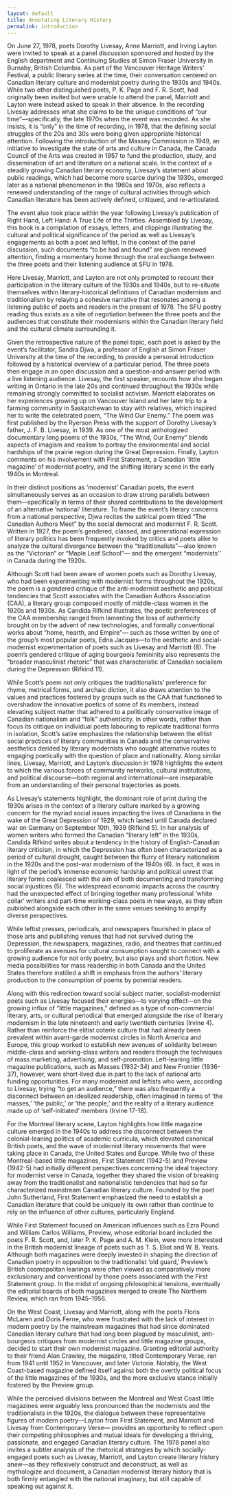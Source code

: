 ```yaml
---
layout: default
title: Annotating Literary History
permalink: introduction
---
```

<!-- Add an essay or interpretive material below this line,
using HTML or markdown.  Do not modify this file above this line -->

  On June 27, 1978, poets Dorothy Livesay, Anne Marriott, and Irving Layton were invited to speak at a panel discussion sponsored and hosted by the English department and Continuing Studies at Simon Fraser University in Burnaby, British Columbia. As part of the Vancouver Heritage Writers’ Festival, a public literary series at the time, their conversation centered on Canadian literary culture and modernist poetry during the 1930s and 1940s. While two other distinguished poets, P. K. Page and F. R. Scott, had originally been invited but were unable to attend the panel, Marriott and Layton were instead asked to speak in their absence.
  In the recording Livesay addresses what she claims to be the unique conditions of “our time”—specifically, the late 1970s when the event was recorded. As she insists, it is “only” in the time of recording, in 1978, that the defining social struggles of the 20s and 30s were being given appropriate historical attention. Following the introduction of the Massey Commission in 1949, an initiative to investigate the state of arts and culture in Canada, the Canada Council of the Arts was created in 1957 to fund the production, study, and dissemination of art and literature on a national scale. In the context of a steadily growing Canadian literary economy, Livesay’s statement about public readings, which had become more scarce during the 1930s, emerged later as a national phenomenon in the 1960s and 1970s, also reflects a renewed understanding of the range of cultural activities through which Canadian literature has been actively defined, critiqued, and re-articulated.

The event also took place within the year following Livesay’s publication of Right Hand, Left Hand: A True Life of the Thirties. Assembled by Livesay, this book is a compilation of essays, letters, and clippings illustrating the cultural and political significance of the period as well as Livesay’s engagements as both a poet and leftist. In the context of the panel discussion, such documents “to be had and found” are given renewed attention, finding a momentary home through the oral exchange between the three poets and their listening audience at SFU in 1978.

Here Livesay, Marriott, and Layton are not only prompted to recount their participation in the literary culture of the 1930s and 1940s, but to re-situate themselves within literary-historical definitions of Canadian modernism and traditionalism by relaying a cohesive narrative that resonates among a listening public of poets and readers in the present of 1978. The SFU poetry reading thus exists as a site of negotiation between the three poets and the audiences that constitute their modernisms within the Canadian literary field and the cultural climate surrounding it. 

Given the retrospective nature of the panel topic, each poet is asked by the event’s facilitator, Sandra Djwa, a professor of English at Simon Fraser University at the time of the recording, to provide a personal introduction followed by a historical overview of a particular period. The three poets then engage in an open discussion and a question-and-answer period with a live listening audience. Livesay, the first speaker, recounts how she began writing in Ontario in the late 20s and continued throughout the 1930s while remaining strongly committed to socialist activism. Marriott elaborates on her experiences growing up on Vancouver Island and her later trip to a farming community in Saskatchewan to stay with relatives, which inspired her to write the celebrated poem, “The Wind Our Enemy.” The poem was first published by the Ryerson Press with the support of Dorothy Livesay’s father, J. F. B. Livesay, in 1939. As one of the most anthologized documentary long poems of the 1930s, “The Wind, Our Enemy” blends aspects of imagism and realism to portray the environmental and social hardships of the prairie region during the Great Depression. Finally, Layton comments on his involvement with First Statement, a Canadian ‘little magazine’ of modernist poetry, and the shifting literary scene in the early 1940s in Montreal.

In their distinct positions as ‘modernist’ Canadian poets, the event simultaneously serves as an occasion to draw strong parallels between them—specifically in terms of their shared contributions to the development of an alternative ‘national’ literature. To frame the event’s literary concerns from a national perspective, Djwa recites the satirical poem titled “The Canadian Authors Meet” by the social democrat and modernist F. R. Scott. Written in 1927, the poem’s gendered, classed, and generational expression of literary politics has been frequently invoked by critics and poets alike to analyze the cultural divergence between the “traditionalists”—also known as the “Victorian” or “Maple Leaf School”— and the emergent “modernists'' in Canada during the 1920s. 

Although Scott had been aware of women poets such as Dorothy Livesay, who had been experimenting with modernist forms throughout the 1920s, the poem is a gendered critique of the anti-modernist aesthetic and political tendencies that Scott associates with the Canadian Authors Association (CAA), a literary group composed mostly of middle-class women in the 1920s and 1930s. As Candida Rifkind illustrates, the poetic preferences of the CAA membership ranged from lamenting the loss of authenticity brought on by the advent of new technologies, and formally conventional works about “home, hearth, and Empire”— such as those written by one of the group’s most popular poets, Edna Jacques—to the aesthetic and social-modernist experimentation of poets such as Livesay and Marriott (8). The poem’s gendered critique of aging bourgeois femininity also represents the “broader masculinist rhetoric” that was characteristic of Canadian socialism during the Depression (Rifkind 11). 

While Scott’s poem not only critiques the traditionalists’ preference for rhyme, metrical forms, and archaic diction, it also draws attention to the values and practices fostered by groups such as the CAA that functioned to overshadow the innovative poetics of some of its members, instead elevating subject matter that adhered to a politically conservative image of Canadian nationalism and “folk” authenticity. In other words, rather than focus its critique on individual poets labouring to replicate traditional forms in isolation, Scott’s satire emphasizes the relationship between the elitist social practices of literary communities in Canada and the conservative aesthetics derided by literary modernists who sought alternative routes to engaging poetically with the question of place and nationality. Along similar lines, Livesay, Marriott, and Layton’s discussion in 1978 highlights the extent to which the various forces of community networks, cultural institutions, and political discourse—both regional and international—are inseparable from an understanding of their personal trajectories as poets.

As Livesay’s statements highlight, the dominant role of print during the 1930s arises in the context of a literary culture marked by a growing concern for the myriad social issues impacting the lives of Canadians in the wake of the Great Depression of 1929, which lasted until Canada declared war on Germany on September 10th, 1939 (Rifkind 5). In her analysis of women writers who formed the Canadian “literary left” in the 1930s, Candida Rifkind writes about a tendency in the history of English-Canadian literary criticism, in which the Depression has often been characterized as a period of cultural drought, caught between the flurry of literary nationalism in the 1920s and the post-war modernism of the 1940s (6). In fact, it was in light of the period’s immense economic hardship and political unrest that literary forms coalesced with the aim of both documenting and transforming social injustices (5). The widespread economic impacts across the country had the unexpected effect of bringing together many professional ‘white collar’ writers and part-time working-class poets in new ways, as they often published alongside each other in the same venues seeking to amplify diverse perspectives. 

While leftist presses, periodicals, and newspapers flourished in place of those arts and publishing venues that had not survived during the Depression, the newspapers, magazines, radio, and theatres that continued to proliferate as avenues for cultural consumption sought to connect with a growing audience for not only poetry, but also plays and short fiction. New media possibilities for mass readership in both Canada and the United States therefore instilled a shift in emphasis from the authors’ literary production to the consumption of poems by potential readers.

Along with this redirection toward social subject matter, socialist-modernist poets such as Livesay focused their energies—to varying effect—on the growing influx of “little magazines,” defined as a type of non-commercial literary, arts, or cultural periodical that emerged alongside the rise of literary modernism in the late nineteenth and early twentieth centuries (Irvine 4). Rather than reinforce the elitist coterie culture that had already been prevalent within avant-garde modernist circles in North America and Europe, this group worked to establish new avenues of solidarity between middle-class and working-class writers and readers through the techniques of mass marketing, advertising, and self-promotion. Left-leaning little magazine publications, such as Masses (1932-34) and New Frontier (1936-37), however, were short-lived due in part to the lack of national arts funding opportunities. For many modernist and leftists who were, according to Livesay, trying “to get an audience,” there was also frequently a disconnect between an idealized readership, often imagined in terms of ‘the masses,’ ‘the public,’ or ‘the people,’ and the reality of a literary audience made up of ‘self-initiated’ members (Irvine 17-18).

For the Montreal literary scene, Layton highlights how little magazine culture emerged in the 1940s to address the disconnect between the colonial-leaning politics of academic curricula, which elevated canonical British poets, and the wave of modernist literary movements that were taking place in Canada, the United States and Europe. While two of these Montreal-based little magazines, First Statement (1942-5) and Preview (1942-5) had initially different perspectives concerning the ideal trajectory for modernist verse in Canada, together they shared the vision of breaking away from the traditionalist and nationalistic tendencies that had so far characterized mainstream Canadian literary culture. Founded by the poet John Sutherland, First Statement emphasized the need to establish a Canadian literature that could be uniquely its own rather than continue to rely on the influence of other cultures, particularly England. 

While First Statement focused on American influences such as Ezra Pound and William Carlos Williams, Preview, whose editorial board included the poets F. R. Scott, and, later P. K. Page and A. M. Klein, were more interested in the British modernist lineage of poets such as T. S. Eliot and W. B. Yeats. Although both magazines were deeply invested in shaping the direction of Canadian poetry in opposition to the traditionalist ‘old guard,’ Preview’s British cosmopolitan leanings were often viewed as comparatively more exclusionary and conventional by those poets associated with the First Statement group. In the midst of ongoing philosophical tensions, eventually the editorial boards of both magazines merged to create The Northern Review, which ran from 1945–1956.

On the West Coast, Livesay and Marriott, along with the poets Floris McLaren and Doris Ferne, who were frustrated with the lack of interest in modern poetry by the mainstream magazines that had since dominated Canadian literary culture that had long been plagued by masculinist, anti-bourgeois critiques from modernist circles and little magazine groups, decided to start their own modernist magazine. Granting editorial authority to their friend Alan Crawley, the magazine, titled Contemporary Verse, ran from 1941 until 1952 in Vancouver, and later Victoria. Notably, the West Coast-based magazine defined itself against both the overtly political focus of the little magazines of the 1930s, and the more exclusive stance initially fostered by the Preview group. 

While the perceived divisions between the Montreal and West Coast little magazines were arguably less pronounced than the modernists and the traditionalists in the 1920s, the dialogue between these representative figures of modern poetry—Layton from First Statement, and Marriott and Livesay from Contemporary Verse— provides an opportunity to reflect upon their competing philosophies and mutual ideals for developing a thriving, passionate, and engaged Canadian literary culture. The 1978 panel also invites a subtler analysis of the rhetorical strategies by which socially-engaged poets such as Livesay, Marriott, and Layton create literary history anew—as they reflexively construct and deconstruct, as well as mythologize and document, a Canadian modernist literary history that is both firmly entangled with the national imaginary, but still capable of speaking out against it.
